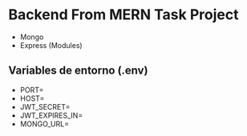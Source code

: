 # Backend From MERN Task Project

- Mongo
- Express (Modules)

## Variables de entorno (.env)

- PORT=
- HOST=
- JWT_SECRET=
- JWT_EXPIRES_IN=
- MONGO_URL=
